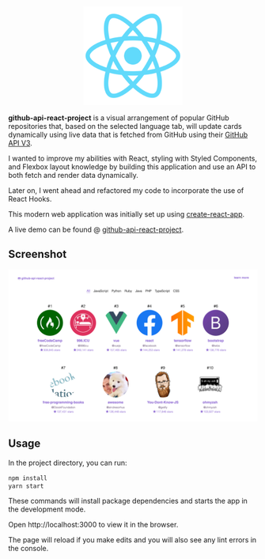 <div align="center">
<p>
<img src="./public/logo512.png" width="200"/>
</p>
</div>

**github-api-react-project** is a visual arrangement of popular GitHub repositories that, based on the selected language tab, will update cards dynamically using live data that is fetched from GitHub using their [GitHub API V3](https://developer.github.com/v3/).

I wanted to improve my abilities with React, styling with Styled Components, and Flexbox layout knowledge by building this application and use an API to both fetch and render data dynamically.

Later on, I went ahead and refactored my code to incorporate the use of React Hooks.

This modern web application was initially set up using [create-react-app](https://create-react-app.dev/).

A live demo can be found @ [github-api-react-project](https://github-api-react-project.netlify.com/).

## Screenshot

<div align="center">
  <img src="./github-api-react-project.png"/>
</div>

## Usage

In the project directory, you can run:

```
npm install
yarn start
```

These commands will install package dependencies and starts the app in the development mode.

Open http://localhost:3000 to view it in the browser.

The page will reload if you make edits and you will also see any lint errors in the console.

